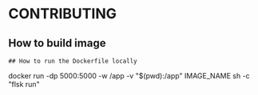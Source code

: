 # CONTRIBUTING


## How to build image



```
## How to run the Dockerfile locally

```
docker run -dp 5000:5000 -w /app -v "$(pwd):/app" IMAGE_NAME sh -c "flsk run"


```